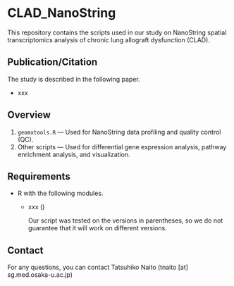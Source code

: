 # CLAD_NanoString
This repository contains the scripts used in our study on NanoString spatial transcriptomics analysis of chronic lung allograft dysfunction (CLAD).


## Publication/Citation

The study is described in the following paper. 

- xxx

## Overview

1. `geomxtools.R` — Used for NanoString data profiling and quality control (QC).
2. Other scripts — Used for differential gene expression analysis, pathway enrichment analysis, and visualization.

## Requirements

- R with the following modules.
  - xxx ()
    
    Our script was tested on the versions in parentheses, so we do not guarantee that it will work on different versions.

## Contact

For any questions, you can contact Tatsuhiko Naito (tnaito [at] sg.med.osaka-u.ac.jp)
